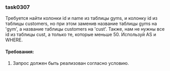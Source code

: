 
### task0307

Требуется найти колонки id и name из таблицы gyms, и колонку id из таблицы customers,
но при этом заменив название таблицы gyms на &#39;gym&#39;, а название таблицы customers на &#39;cust&#39;.
Также, нам не нужны все id из таблицы cust, а только те, которые меньше 50.
Используй AS и WHERE.


#### Требования:
1.	Запрос должен быть реализован согласно условию.

